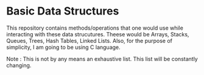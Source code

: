 # Basic Data Structures

This repository contains methods/operations that one would use while interacting with these data strucutures. Theese would be Arrays, Stacks, Queues, Trees, Hash Tables, Linked Lists. Also, for the purpose of simplicity, I am going to be using C language.



Note : This is not by any means an exhaustive list. This list will be constantly changing.
